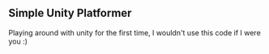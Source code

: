 ## Simple Unity Platformer

Playing around with unity for the first time, I wouldn't use this code if I were you :)
